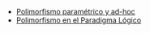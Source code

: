 -   [Polimorfismo paramétrico y ad-hoc](polimorfismo-parametrico-y-ad-hoc.md)
-   [Polimorfismo en el Paradigma Lógico](polimorfismo-en-el-paradigma-logico.md)

